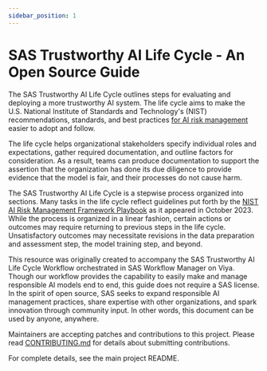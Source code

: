 ```yaml
---
sidebar_position: 1
---
```


# SAS Trustworthy AI Life Cycle - An Open Source Guide
The SAS Trustworthy AI Life Cycle outlines steps for evaluating and deploying a more trustworthy AI system. The life cycle aims to make the U.S. National Institute of Standards and Technology's (NIST) recommendations, standards, and best practices [for AI risk management](https://airc.nist.gov/AI_RMF_Knowledge_Base/AI_RMF) easier to adopt and follow.

The life cycle helps organizational stakeholders specify individual roles and expectations, gather required documentation, and outline factors for consideration.
As a result, teams can produce documentation to support the assertion that the organization has done its due diligence to provide evidence that the model is fair, and their processes do not cause harm. 

The SAS Trustworthy AI Life Cycle is a stepwise process organized into sections.
Many tasks in the life cycle reflect guidelines put forth by the [NIST AI Risk Management Framework Playbook](https://www.nist.gov/itl/ai-risk-management-framework) as it appeared in October 2023. While the process is organized in a linear fashion, certain actions or outcomes may require returning to previous steps in the life cycle. Unsatisfactory outcomes may necessitate revisions in the data preparation and assessment step, the model training step, and beyond.

This resource was originally created to accompany the SAS Trustworthy AI Life Cycle Workflow orchestrated in SAS Workflow Manager on Viya. Though our workflow provides the capability to easily make and manage responsible AI models end to end, this guide does not require a SAS license. In the spirit of open source, SAS seeks to expand responsible AI management practices, share expertise with other organizations, and spark innovation through community input. In other words, this document can be used by anyone, anywhere.

Maintainers are accepting patches and contributions to this project. Please read [CONTRIBUTING.md](CONTRIBUTING.md) for details about submitting contributions.




For complete details, see the main project README.
